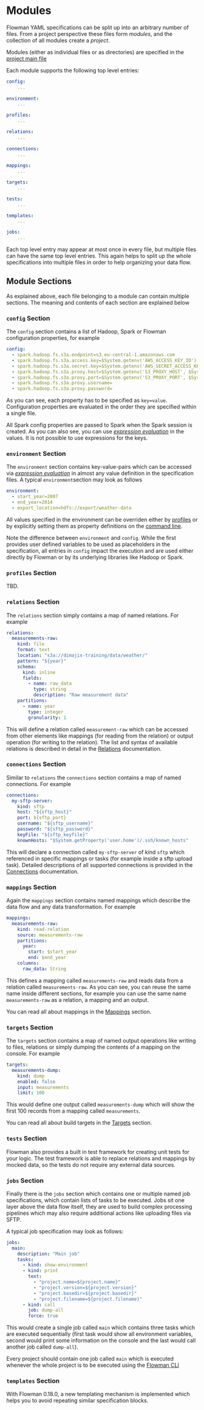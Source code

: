 # Modules

Flowman YAML specifications can be split up into an arbitrary number of files. From a project
perspective these files form *modules*, and the collection of all modules create a *project*.

Modules (either as individual files or as directories) are specified in the 
[project main file](project.md)

Each module supports the following top level entries:
```yaml
config:
    ...
    
environment:
    ...

profiles:
    ...

relations:
    ...
    
connections:
    ...
    
mappings:   
    ...

targets:
    ...

tests:
    ...

templates:
    ...

jobs:
    ...
```
Each top level entry may appear at most once in every file, but multiple files can have the same top level entries. 
This again helps to split up the whole specifications into multiple files in order to help organizing your data flow.


## Module Sections

As explained above, each file belonging to a module can contain multiple sections. The meaning
and contents of each section are explained below


### `config` Section

The `config` section contains a list of Hadoop, Spark or Flowman configuration properties, for example

```yaml
config:
  - spark.hadoop.fs.s3a.endpoint=s3.eu-central-1.amazonaws.com
  - spark.hadoop.fs.s3a.access.key=$System.getenv('AWS_ACCESS_KEY_ID')
  - spark.hadoop.fs.s3a.secret.key=$System.getenv('AWS_SECRET_ACCESS_KEY')
  - spark.hadoop.fs.s3a.proxy.host=$System.getenv('S3_PROXY_HOST', $System.getenv('AWS_PROXY_HOST'))
  - spark.hadoop.fs.s3a.proxy.port=$System.getenv('S3_PROXY_PORT', $System.getenv('AWS_PROXY_PORT' ,'-1'))
  - spark.hadoop.fs.s3a.proxy.username=
  - spark.hadoop.fs.s3a.proxy.password=
```

As you can see, each property has to be specified as `key=value`. Configuration properties are evaluated in the order 
they are specified within a single file. 

All Spark config properties are passed to Spark when the Spark session is created. As you can also see, you can use 
[*expression evaluation*](expressions.md) in the values. It is not possible to use expressions for the keys. 


### `environment` Section

The `environment` section contains key-value-pairs which can be accessed via [*expression evaluation*](expressions.md) 
in almost any value definition in the specification files. A typical `environment`section may look as follows
```yaml
environment:
  - start_year=2007
  - end_year=2014
  - export_location=hdfs://export/weather-data
```
All values specified in the environment can be overriden either by [profiles](profiles.md) or by explicitly setting 
them as property definitions on the [command line](../cli/flowexec.md).

Note the difference between `environment` and `config`. While the first provides user defined variables to be used
as placeholders in the specification, all entries in `config` impact the execution and are used either directly by
Flowman or by its underlying libraries like Hadoop or Spark.


### `profiles` Section

TBD.


### `relations` Section

The `relations` section simply contains a map of named relations. For example
```yaml
relations:
  measurements-raw:
    kind: file
    format: text
    location: "s3a://dimajix-training/data/weather/"
    pattern: "${year}"
    schema:
      kind: inline
      fields:
        - name: raw_data
          type: string
          description: "Raw measurement data"
    partitions:
      - name: year
        type: integer
        granularity: 1
```
This will define a relation called `measurement-raw` which can be accessed from other elements
like mappings (for reading from the relation) or output operation (for writing to the relation).
The list and syntax of available relations is described in detail in the 
[Relations](relation/index.md) documentation.


### `connections` Section

Similar to `relations` the `connections` section contains a map of named connections. For
example
```yaml
connections:
  my-sftp-server:
    kind: sftp
    host: "${sftp_host}"
    port: ${sftp_port}
    username: "${sftp_username}"
    password: "${sftp_password}"
    keyFile: "${sftp_keyfile}"
    knownHosts: "$System.getProperty('user.home')/.ssh/known_hosts"
```
This will declare a connection called `my-sftp-server` of kind `sftp` which referenced in
specific mappings or tasks (for example inside a sftp upload task). Detailed descriptions 
of all supported connections is provided in the [Connections](connection/index.md) 
documentation.


### `mappings` Section

Again the `mappings` section contains named mappings which describe the data flow and any
data transformation. For example
```yaml
mappings:
  measurements-raw:
    kind: read-relation
    source: measurements-raw
    partitions:
      year:
        start: $start_year
        end: $end_year
    columns:
      raw_data: String
```
This defines a mapping called `measurements-raw` and reads data from a relation called
`measurements-raw`. As you can see, you can reuse the same name inside different sections,
for example you can use the same name `measurements-raw` as a relation, a mapping and an
output.

You can read all about mappings in the [Mappings](mapping/index.md) section.
 

### `targets` Section

The `targets` section contains a map of named output operations like writing to files, 
relations or simply dumping the contents of a mapping on the console. For example
```yaml
targets:
  measurements-dump:
    kind: dump
    enabled: false
    input: measurements
    limit: 100
``` 
This would define one output called `measurements-dump` which will show the first 100 records
from a mapping called `measurements`.

You can read all about build targets in the [Targets](target/index.md) section.


### `tests` Section
Flowman also provides a built in test framework for creating unit tests for your logic. The test framework is able
to replace relations and mappings by mocked data, so the tests do not require any external data sources.


### `jobs` Section

Finally there is the `jobs` section which contains one or multiple named job specifications,
which contain lists of tasks to be executed. Jobs sit one layer above the data flow itself,
they are used to build complex processing pipelines which may also require additional
actions like uploading files via SFTP.

A typical job specification may look as follows:
```yaml
jobs:
  main:
    description: "Main job"
    tasks:
      - kind: show-environment
      - kind: print
        text:
          - "project.name=${project.name}"
          - "project.version=${project.version}"
          - "project.basedir=${project.basedir}"
          - "project.filename=${project.filename}"
      - kind: call
        job: dump-all
        force: true
```  
This would create a single job called `main` which contains three tasks which are executed
sequentially (first task would show all environment variables, second would print some
information on the console and the last would call another job called `dump-all`).

Every project should contain one job called `main` which is executed whenever the whole
project is to be executed using the [Flowman CLI](../cli/flowexec.md)


### `templates` Section

With Flowman 0.18.0, a new templating mechanism is implemented which helps you to avoid repeating similar
specification blocks.
